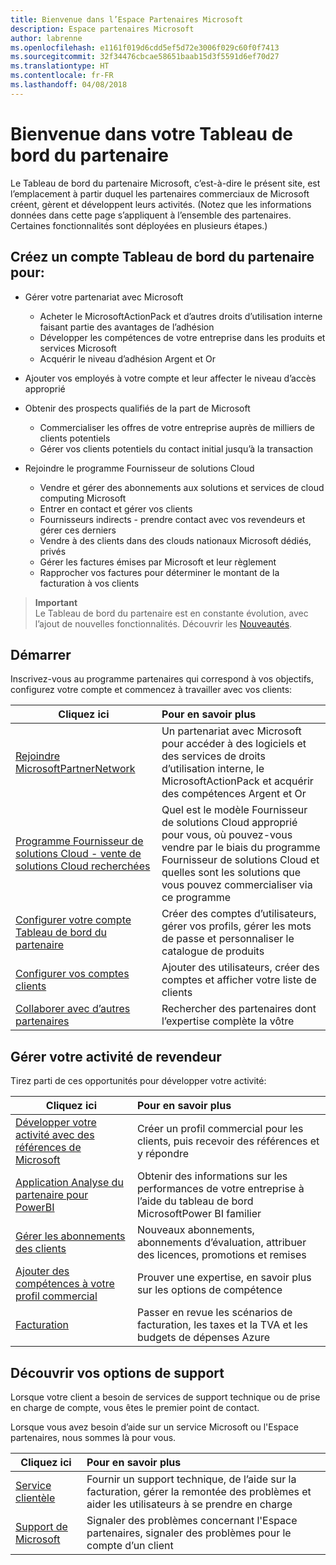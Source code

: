 ```yaml
---
title: Bienvenue dans l’Espace Partenaires Microsoft
description: Espace partenaires Microsoft
author: labrenne
ms.openlocfilehash: e1161f019d6cdd5ef5d72e3006f029c60f0f7413
ms.sourcegitcommit: 32f34476cbcae58651baab15d3f5591d6ef70d27
ms.translationtype: HT
ms.contentlocale: fr-FR
ms.lasthandoff: 04/08/2018
---
```

# <a name="welcome-to-your-partner-dashboard"></a>Bienvenue dans votre Tableau de bord du partenaire

Le Tableau de bord du partenaire Microsoft, c’est-à-dire le présent site, est l’emplacement à partir duquel les partenaires commerciaux de Microsoft créent, gèrent et développent leurs activités. (Notez que les informations données dans cette page s’appliquent à l’ensemble des partenaires. Certaines fonctionnalités sont déployées en plusieurs étapes.)

## <a name="create-a-partner-dashboard-account-to"></a>Créez un compte Tableau de bord du partenaire pour:

-   Gérer votre partenariat avec Microsoft
    -   Acheter le MicrosoftActionPack et d’autres droits d’utilisation interne faisant partie des avantages de l’adhésion 
    -   Développer les compétences de votre entreprise dans les produits et services Microsoft
    -   Acquérir le niveau d’adhésion Argent et Or

-   Ajouter vos employés à votre compte et leur affecter le niveau d’accès approprié

-   Obtenir des prospects qualifiés de la part de Microsoft 
    -   Commercialiser les offres de votre entreprise auprès de milliers de clients potentiels
    -   Gérer vos clients potentiels du contact initial jusqu’à la transaction 

-   Rejoindre le programme Fournisseur de solutions Cloud
    -   Vendre et gérer des abonnements aux solutions et services de cloud computing Microsoft       
    -   Entrer en contact et gérer vos clients
    -   Fournisseurs indirects - prendre contact avec vos revendeurs et gérer ces derniers    
    -   Vendre à des clients dans des clouds nationaux Microsoft dédiés, privés 
    -   Gérer les factures émises par Microsoft et leur règlement
    -   Rapprocher vos factures pour déterminer le montant de la facturation à vos clients
   

>**Important**<br>
Le Tableau de bord du partenaire est en constante évolution, avec l’ajout de nouvelles fonctionnalités. Découvrir les [Nouveautés](whats-new-in-pc.md).


## <a name="get-started"></a>Démarrer

Inscrivez-vous au programme partenaires qui correspond à vos objectifs, configurez votre compte et commencez à travailler avec vos clients:

| **Cliquez ici**  | **Pour en savoir plus**  |
|------------|:-------------|
|[Rejoindre MicrosoftPartnerNetwork](mpn-overview.md)|Un partenariat avec Microsoft pour accéder à des logiciels et des services de droits d’utilisation interne, le MicrosoftActionPack et acquérir des compétences Argent et Or |
|[Programme Fournisseur de solutions Cloud - vente de solutions Cloud recherchées](csp-overview.md) | Quel est le modèle Fournisseur de solutions Cloud approprié pour vous, où pouvez-vous vendre par le biais du programme Fournisseur de solutions Cloud et quelles sont les solutions que vous pouvez commercialiser via ce programme |
|[Configurer votre compte Tableau de bord du partenaire](partner-center-account-setup.md)|Créer des comptes d’utilisateurs, gérer vos profils, gérer les mots de passe et personnaliser le catalogue de produits |
|[Configurer vos comptes clients](customer-accounts.md)|Ajouter des utilisateurs, créer des comptes et afficher votre liste de clients |
|[Collaborer avec d’autres partenaires](work-with-other-partners.md)|Rechercher des partenaires dont l’expertise complète la vôtre |

## <a name="manage-your-reseller-business"></a>Gérer votre activité de revendeur

Tirez parti de ces opportunités pour développer votre activité:

| **Cliquez ici**  |**Pour en savoir plus**   |
|------------|:-------------|
|[Développer votre activité avec des références de Microsoft](referrals.md)|Créer un profil commercial pour les clients, puis recevoir des références et y répondre|
|[Application Analyse du partenaire pour PowerBI](power-bi-app-for-direct-partners.md)| Obtenir des informations sur les performances de votre entreprise à l’aide du tableau de bord MicrosoftPower BI familier|
|[Gérer les abonnements des clients](customer-subscriptions.md)|Nouveaux abonnements, abonnements d’évaluation, attribuer des licences, promotions et remises|
|[Ajouter des compétences à votre profil commercial](learn-about-competencies.md)|Prouver une expertise, en savoir plus sur les options de compétence|
|[Facturation](billing.md)|Passer en revue les scénarios de facturation, les taxes et la TVA et les budgets de dépenses Azure |

## <a name="understand-your-support-options"></a>Découvrir vos options de support

Lorsque votre client a besoin de services de support technique ou de prise en charge de compte, vous êtes le premier point de contact.

Lorsque vous avez besoin d’aide sur un service Microsoft ou l'Espace partenaires, nous sommes là pour vous. 

| **Cliquez ici**  | **Pour en savoir plus**  |
|------------|:-------------|
|[Service clientèle](customer-support.md)|Fournir un support technique, de l’aide sur la facturation, gérer la remontée des problèmes et aider les utilisateurs à se prendre en charge|
|[Support de Microsoft](support-from-microsoft.md)|Signaler des problèmes concernant l'Espace partenaires, signaler des problèmes pour le compte d’un client|
